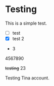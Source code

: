 # Testing

This is a simple test.

- [ ] test
- [x] test 2
- 3

4567890

~~testing~~ 23

Testing Tina account.